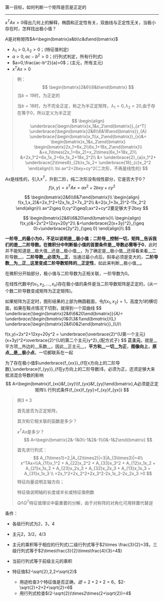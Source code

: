 第一目标，如何判断一个矩阵是否是正定的

---

$x^TAx>0$得出几何上的解释，椭圆和正定性有关，双曲线与正定性无关，当极小存在时，怎样找出极小值？



$A$是对称矩阵$A=\begin{bmatrix}a&b\\c&d\end{bmatrix}$ 

- $\lambda_1>0,\lambda_2>0$；(特征值判定)
- $a>0,ac-b^2>0$；(行列式判定，所有行列式)
- $a>0,\frac{ac-b^2}{a}>0$；(主元，所有主元)
- $x^TAx>0$ 

>
>
>例：
>$$
>\begin{bmatrix}2&6\\6&b\end{bmatrix}
>$$
>当$b=19$时，为正定的
>
>当$b=18$时，为不完全正定，称之为半正定矩阵，$\lambda_1=0,\lambda_2=20$,由于存在等于0，所以定义为半正定
>$$
>\begin{align}
>\underbrace{\begin{bmatrix}x_1&x_2\end{bmatrix}}_{x^T}
>    \underbrace{\begin{bmatrix}2&6\\6&18\end{bmatrix}}_{A}
>    \underbrace{\begin{bmatrix}x_1\\x_2\end{bmatrix}}_{x}&=
>    \begin{bmatrix}x_1&x_2\end{bmatrix}
>    \begin{bmatrix}2x_1+6x_2\\6x_1+18x_2\end{bmatrix}\\
>    &=x_1\times(2x_1+6x_2)+x_2\times(6x_1+18x_2)\\
>    &=2x_1^2+6x_1x_2+6x_1x_2+18x_2^2\\
>    &=	\underbrace{2}_{a}x_1^2+
>    	\underbrace{2\times6}_{2b}x_1x_2+
>    	\underbrace{18}_{c}x_2^2
>\end{align}\\
>\to ax^2+2bxy+cy^2(二次形，不再是线性的)
>$$
>
>



$Ax$是线性的，引入$x^T$，升到二阶，纯二次形没有线性部分，它是否大于0？
$$
f(x,y) = x^TAx=ax^2+2bxy+cy^2
$$

$$
\begin{bmatrix}2&6\\6&7\end{bmatrix}\\
\begin{align}
	f(x_1,x_2)&=2x_1^2+12x_1x_2+7x_2^2\\
			&=2(x_1+3x_2)^2-11x_2^2
\end{align}\\
ax^2\geq 0;cy^2\geq0;ax^2+cy^2要足够大于2bxy
$$




$$
\begin{bmatrix}2&6\\6&20\end{bmatrix}\\
\begin{align}
	f(x,y)&=2x^2+12xy+20y^2\\
			&=\underbrace{2(x+3y)^2}_{\geq 0}+\underbrace{2y^2}_{\geq 0}
\end{align}\\
$$


__一阶导__的最小为0，不足以说明是__极小值__；__二阶导__控制一切，__矩阵__告诉我们的是__二阶导数__。在微积分中判断极小值的首要条件是__导数必需等于0__，此时并不能知道是__极大值__还是__极小值__，为了确定是__极小值__还得看来看__二阶导数__，__二阶导数__必须为__正__，当通过最小点后，斜率必须是变大的，__二阶导数__为__正__这里变成二阶导数矩阵的__正定性__，如此来判断__极小值__。

在微积分开始部分，极小值与二阶导数为正相关联，一阶导数为0。

在线性代数中$f(x_1,x_2,\dots,x_n)$存在极小值的条件是当二阶导数矩阵是正定的，(从一个数二阶导数变成矩阵为正定矩阵)。



如果矩阵为正定时，图形结果的上部为椭圆截面，令$f(x_1,x_2)=1$，高度为$1$的横切面，如果在鞍点情况下切割，就得到一个双曲线
$$
\underbrace{\begin{bmatrix}2&6\\6&20\end{bmatrix}}_{A}=
\underbrace{\begin{bmatrix}1&0\\3&1\end{bmatrix}}_{L}
\underbrace{\begin{bmatrix}2&6\\0&2\end{bmatrix}}_{U}\\

f(x,y)=2x^2+12xy+20y^2 = \underbrace{\overbrace{2}^{U第一个主元}(x+3y)^2+\overbrace{2}^{U的第二个主元}y^2}_{配方式子}
$$
__正主元__，就是__平方项__外边的__系数__，因此__正主元__，__平方和__一切__为正__，__图像向上__，__原点__是__极小点__，一切都联系在一起



为了存在极小值$\underbrace{f_{xx}}_{f在x方向上的二阶导数},\underbrace{f_{yy}}_{f在y方向上的二阶导数}$，必须为正，还须足够大来抵消混合导数的影响
$$
A=\begin{bmatrix}f_{xx}&f_{xy}\\f_{yx}&f_{yy}\end{bmatrix},A必须是正定矩阵\\
行列式条件(f_{xx}f_{yy}>f_{xy}f_{yx})
$$


> 例$3\times3$ 
>
> 首先是否为正定矩阵，
>
> 其次和它相关联的函数是多少？
>
> $x^TAx$是多少？
> $$
> A=\begin{bmatrix}2&-1&0\\-1&2&-1\\0&-1&2\end{bmatrix}
> $$
>
> 首先求行列式：
> $$
> A_{1\times1}=2,|A_{2\times2}|=3|A_{3\times3}|=4\\
> x^TAx=\\A_{11}x_1^2 + A_{22}x_2^2 + A_{33}x_3^2 +
>     A_{12}x_1x_2 + A_{21}x_1x_2 +
>     A_{23}x_2x_3 + A_{32}x_2x_3 +
>     A_{13}x_1x_3 + A_{31}x_1x_3 \\
>     =2x_1^2+2x_2^2+2x_3^2-2x_1x_2-2x_2x_3 >0
> $$
> 特征向量说明主轴方向；
>
> 特征值说明轴的长度或半长或特征值例数
>
> $Q\Lambda Q^T$特征值理论中最重要的分解，由于对称阵的对角化可用转置代替逆
>
>



条件：

- 各级行列式为2，3，4

- 主元2，3/2，4/3

- 主元的乘积等于相应的行列式(二级行列式等于$2\times \frac{3}{2}=3$，三级行列式等于$2\times\frac{3}{2}\times\frac{4}{3}=4$) 

- 当前行列式等于前级主元的乘积

- 特征值$2-\sqrt{2},2,2+\sqrt{2}$

  - 用迹检查3个特征值是否正确，$迹=2+2+2=6$，$2-\sqrt{2}+2+2+\sqrt{2}=6$
  - 用行列式检查$(2-\sqrt{2})\times2\times(2+\sqrt{2})=4$


